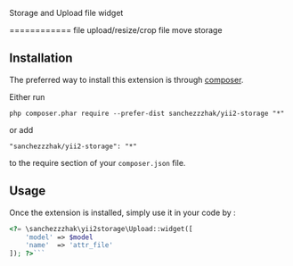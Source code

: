 Storage and Upload file widget

============
file upload/resize/crop file move storage

Installation
------------

The preferred way to install this extension is through [composer](http://getcomposer.org/download/).

Either run

```
php composer.phar require --prefer-dist sanchezzzhak/yii2-storage "*"
```

or add

```
"sanchezzzhak/yii2-storage": "*"
```

to the require section of your `composer.json` file.


Usage
-----

Once the extension is installed, simply use it in your code by  :

```php
<?= \sanchezzzhak\yii2storage\Upload::widget([
    'model' => $model
    'name'  => 'attr_file'
]); ?>```